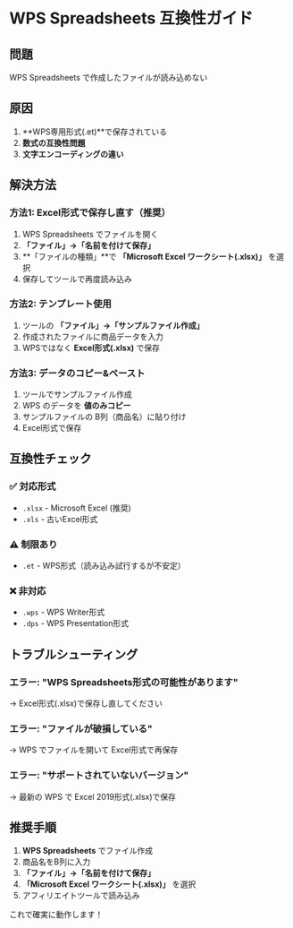 # WPS Spreadsheets 互換性ガイド

## 問題
WPS Spreadsheets で作成したファイルが読み込めない

## 原因
1. **WPS専用形式(.et)**で保存されている
2. **数式の互換性問題**
3. **文字エンコーディングの違い**

## 解決方法

### 方法1: Excel形式で保存し直す（推奨）
1. WPS Spreadsheets でファイルを開く
2. **「ファイル」→「名前を付けて保存」**
3. **「ファイルの種類」**で **「Microsoft Excel ワークシート(.xlsx)」** を選択
4. 保存してツールで再度読み込み

### 方法2: テンプレート使用
1. ツールの **「ファイル」→「サンプルファイル作成」**
2. 作成されたファイルに商品データを入力
3. WPSではなく **Excel形式(.xlsx)** で保存

### 方法3: データのコピー&ペースト
1. ツールでサンプルファイル作成
2. WPS のデータを **値のみコピー**
3. サンプルファイルの B列（商品名）に貼り付け
4. Excel形式で保存

## 互換性チェック

### ✅ 対応形式
- `.xlsx` - Microsoft Excel (推奨)
- `.xls` - 古いExcel形式

### ⚠️ 制限あり
- `.et` - WPS形式（読み込み試行するが不安定）

### ❌ 非対応
- `.wps` - WPS Writer形式
- `.dps` - WPS Presentation形式

## トラブルシューティング

### エラー: "WPS Spreadsheets形式の可能性があります"
→ Excel形式(.xlsx)で保存し直してください

### エラー: "ファイルが破損している"
→ WPS でファイルを開いて Excel形式で再保存

### エラー: "サポートされていないバージョン"
→ 最新の WPS で Excel 2019形式(.xlsx)で保存

## 推奨手順

1. **WPS Spreadsheets** でファイル作成
2. 商品名をB列に入力
3. **「ファイル」→「名前を付けて保存」**
4. **「Microsoft Excel ワークシート(.xlsx)」** を選択
5. アフィリエイトツールで読み込み

これで確実に動作します！